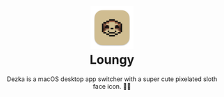 <h1 align="center">
	<img src="./icons/icon-512.png" width="100" alt="Logo"/><br/>
	Loungy
</h1>

<p align="center">
Dezka is a macOS desktop app switcher with a super cute pixelated sloth face icon. 🦥✨
</p>
